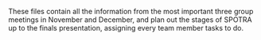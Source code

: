 These files contain all the information from the most important three group meetings in November and December, and plan out the stages of SPOTRA up to the finals presentation, assigning every team member tasks to do. 
